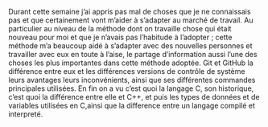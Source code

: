 Durant cette semaine j’ai appris pas mal de choses que je ne connaissais pas et que certainement vont m’aider à s’adapter au marché de travail.
Au particulier au niveau de la méthode dont on travaille chose qui était nouveau pour moi et que je n’avais pas l’habitude à l’adopter ; cette méthode m’a beaucoup aidé à s’adapter avec des nouvelles personnes et travailler avec eux en toute à l’aise, le partage d’information aussi l’une des choses les plus importantes dans cette méthode adoptée. Git et GitHub la différence entre eux et les différences versions de contrôle de système leurs avantages leurs inconvénients, ainsi que ses différentes commandes principales utilisées.
En fin on a vu c’est quoi la langage C, son historique, c’est quoi la différence entre elle et C++, et puis les types de données et de variables utilisées en C,ainsi que la difference entre un langage compilé et interpreté.
